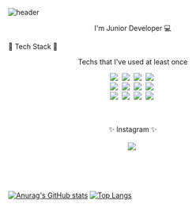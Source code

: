 ![header](https://capsule-render.vercel.app/api?type=waving&color=FF9090&height=300&section=header&text=Eunji's%20Github&fontSize=90&fontColor=000000&&animation=twinkling)
<p align="center"> I'm Junior Developer 💻</p

<h3 align="center">🔧 Tech Stack 🔨</h3>

<p align="center"> Techs that I've used at least once </p>

<p align="center">
    <img src="https://img.shields.io/badge/Python-3766AB?style=flat-square&logo=Python&logoColor=white"/></a>&nbsp 
    <img src="https://img.shields.io/badge/JAVA-EDD200?style=flat-square&logo=Java&logoColor=#000000"/></a>&nbsp 
    <img src="https://img.shields.io/badge/C-2478FF?style=flat-square&logo=C&logoColor=#A8B9CC"/></a>&nbsp
    <img src="https://img.shields.io/badge/R-489CFF?style=flat-square&logo=R&logoColor=#276DC3"/></a>&nbsp
    </br>
    <img src="https://img.shields.io/badge/HTML5-FF4848?style=flat-square&logo=HTML5&logoColor=#E34F26"/></a>&nbsp
    <img src="https://img.shields.io/badge/CSS3-0054FF?style=flat-square&logo=CSS3&logoColor=#1572B6"/></a>&nbsp
    <img src="https://img.shields.io/badge/JavaScript-FFE400?style=flat-square&logo=JavaScript&logoColor=#000000"/></a>&nbsp
    <img src="https://img.shields.io/badge/Swift-FFFFFF?style=flat-square&logo=Swift&logoColor=#FA7343"/></a>&nbsp
    </br>
    <img src="https://img.shields.io/badge/React-61DAFB?style=flat-square&logo=React&logoColor=#000000"/></a>&nbsp
    <img src="https://img.shields.io/badge/Django-FF7012?style=flat-square&logo=Django&logoColor=#092E20"/></a>&nbsp
    <img src="https://img.shields.io/badge/Node.js-47C83E?style=flat-square&logo=Node.js&logoColor=#339933"/></a>&nbsp
    <img src="https://img.shields.io/badge/MySQL-B2CCFF?style=flat-square&logo=MySQL&logoColor=#4479A1"/></a>&nbsp
    </br>
    </br>
    </br>
    <p align="center"> ✨ Instagram ✨ </br></br>
    <a href="https://www.instagram.com/dmsw1st"><img src="https://img.shields.io/badge/Instagram-E4405F?style=flat-square&logo=Instagram&logoColor=white&link=https://www.instagram.com/dmsw1st"/></a>&nbsp
    </p>
    </br></br></br>
    

        
   
[![Anurag's GitHub stats](https://github-readme-stats.vercel.app/api?username=qkrdmswl&theme=solarized-light&show_icons=true)](https://github.com/anuraghazra/github-readme-stats)
[![Top Langs](https://github-readme-stats.vercel.app/api/top-langs/?username=qkrdmswl&langs_count=9&layout=compact&theme=solarized-light)](https://github.com/anuraghazra/github-readme-stats)

<!--
**qkrdmswl/qkrdmswl** is a  ✨ _special_ ✨ repository because its `README.md` (this file) appears on your GitHub profile.

Here are some ideas to get you started:

- 🔭 I’m currently working on ...
- 🌱 I’m currently learning ...
- 👯 I’m looking to collaborate on ...
- 🤔 I’m looking for help with ...
- 💬 Ask me about ...
- 📫 How to reach me: ...
- 😄 Pronouns: ...
- ⚡ Fun fact: ...
-->

